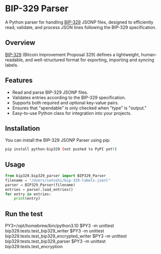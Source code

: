 # BIP-329 Parser

A Python parser for handling [BIP-329](https://github.com/bitcoin/bips/blob/master/bip-0329.mediawiki) JSONP files, designed to efficiently read, validate, and process JSON lines following the BIP-329 specification.

## Overview

[BIP-329](https://github.com/bitcoin/bips/blob/master/bip-0329.mediawiki) (Bitcoin Improvement Proposal 329) defines a lightweight, human-readable, and well-structured format for exporting, importing and syncing labels.


## Features

- Read and parse BIP-329 JSONP files.
- Validates entries according to the BIP-329 specification.
- Supports both required and optional key-value pairs.
- Ensures that "spendable" is only checked when "type" is "output."
- Easy-to-use Python class for integration into your projects.

## Installation

You can install the BIP-329 JSONP Parser using pip:

```bash
pip install python-bip329 (not pushed to PyPI yet!)
```

## Usage

```python
from bip329.bip329_parser import BIP329_Parser
filename = "/Users/satoshi/bip-329-labels.jsonl"
parser = BIP329_Parser(filename)
entries = parser.load_entries()
for entry in entries:
    print(entry)
```



## Run the test
PY3=/opt/homebrew/bin/python3.10
$PY3 -m unittest bip329.tests.test_bip329_writer
$PY3 -m unittest bip329.tests.test_bip329_encrypted_writer
$PY3 -m unittest bip329.tests.test_bip329_parser
$PY3  -m unittest bip329.tests.test_encryption
